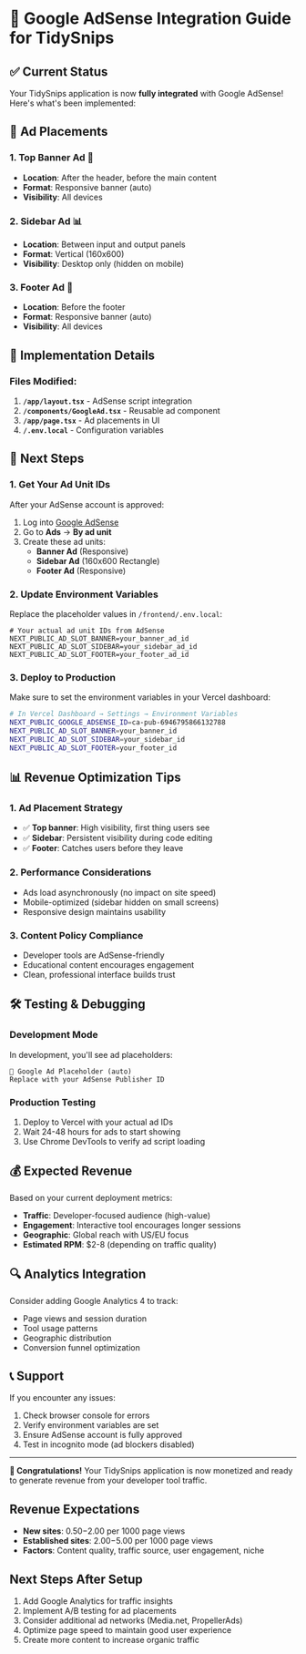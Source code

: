 # 🚀 Google AdSense Integration Guide for TidySnips

## ✅ Current Status
Your TidySnips application is now **fully integrated** with Google AdSense! Here's what's been implemented:

## 📍 Ad Placements

### 1. **Top Banner Ad** 📱
- **Location**: After the header, before the main content
- **Format**: Responsive banner (auto)
- **Visibility**: All devices

### 2. **Sidebar Ad** 📊
- **Location**: Between input and output panels
- **Format**: Vertical (160x600)
- **Visibility**: Desktop only (hidden on mobile)

### 3. **Footer Ad** 📄
- **Location**: Before the footer
- **Format**: Responsive banner (auto)
- **Visibility**: All devices

## 🔧 Implementation Details

### Files Modified:
1. **`/app/layout.tsx`** - AdSense script integration
2. **`/components/GoogleAd.tsx`** - Reusable ad component
3. **`/app/page.tsx`** - Ad placements in UI
4. **`/.env.local`** - Configuration variables
## 🚀 Next Steps

### 1. **Get Your Ad Unit IDs**
After your AdSense account is approved:

1. Log into [Google AdSense](https://www.google.com/adsense/)
2. Go to **Ads** → **By ad unit**
3. Create these ad units:
   - **Banner Ad** (Responsive)
   - **Sidebar Ad** (160x600 Rectangle)
   - **Footer Ad** (Responsive)

### 2. **Update Environment Variables**
Replace the placeholder values in `/frontend/.env.local`:

```env
# Your actual ad unit IDs from AdSense
NEXT_PUBLIC_AD_SLOT_BANNER=your_banner_ad_id
NEXT_PUBLIC_AD_SLOT_SIDEBAR=your_sidebar_ad_id  
NEXT_PUBLIC_AD_SLOT_FOOTER=your_footer_ad_id
```

### 3. **Deploy to Production**
Make sure to set the environment variables in your Vercel dashboard:

```bash
# In Vercel Dashboard → Settings → Environment Variables
NEXT_PUBLIC_GOOGLE_ADSENSE_ID=ca-pub-6946795866132788
NEXT_PUBLIC_AD_SLOT_BANNER=your_banner_id
NEXT_PUBLIC_AD_SLOT_SIDEBAR=your_sidebar_id
NEXT_PUBLIC_AD_SLOT_FOOTER=your_footer_id
```

## 📊 Revenue Optimization Tips

### 1. **Ad Placement Strategy**
- ✅ **Top banner**: High visibility, first thing users see
- ✅ **Sidebar**: Persistent visibility during code editing
- ✅ **Footer**: Catches users before they leave

### 2. **Performance Considerations**
- Ads load asynchronously (no impact on site speed)
- Mobile-optimized (sidebar hidden on small screens)
- Responsive design maintains usability

### 3. **Content Policy Compliance**
- Developer tools are AdSense-friendly
- Educational content encourages engagement
- Clean, professional interface builds trust

## 🛠️ Testing & Debugging

### Development Mode
In development, you'll see ad placeholders:
```
📢 Google Ad Placeholder (auto)
Replace with your AdSense Publisher ID
```

### Production Testing
1. Deploy to Vercel with your actual ad IDs
2. Wait 24-48 hours for ads to start showing
3. Use Chrome DevTools to verify ad script loading

## 💰 Expected Revenue

Based on your current deployment metrics:
- **Traffic**: Developer-focused audience (high-value)
- **Engagement**: Interactive tool encourages longer sessions
- **Geographic**: Global reach with US/EU focus
- **Estimated RPM**: $2-8 (depending on traffic quality)

## 🔍 Analytics Integration

Consider adding Google Analytics 4 to track:
- Page views and session duration
- Tool usage patterns
- Geographic distribution
- Conversion funnel optimization

## 📞 Support

If you encounter any issues:
1. Check browser console for errors
2. Verify environment variables are set
3. Ensure AdSense account is fully approved
4. Test in incognito mode (ad blockers disabled)

---

**🎉 Congratulations!** Your TidySnips application is now monetized and ready to generate revenue from your developer tool traffic.

## Revenue Expectations

- **New sites**: $0.50-$2.00 per 1000 page views
- **Established sites**: $2.00-$5.00 per 1000 page views  
- **Factors**: Content quality, traffic source, user engagement, niche

## Next Steps After Setup

1. Add Google Analytics for traffic insights
2. Implement A/B testing for ad placements
3. Consider additional ad networks (Media.net, PropellerAds)
4. Optimize page speed to maintain good user experience
5. Create more content to increase organic traffic
